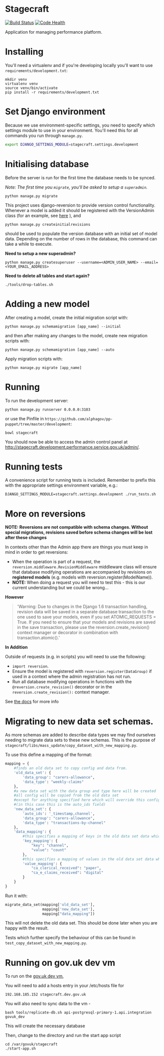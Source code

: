 # Stagecraft

[![Build Status](https://travis-ci.org/alphagov/stagecraft.png?branch=master)](https://travis-ci.org/alphagov/stagecraft?branch=master)
[![Code Health](https://landscape.io/github/alphagov/stagecraft/master/landscape.png)](https://landscape.io/github/alphagov/stagecraft/master)

Application for managing performance platform.

# Installing

You'll need a virtualenv and if you're developing locally you'll want to use
``requirements/development.txt``:

```
mkdir venv
virtualenv venv
source venv/bin/activate
pip install -r requirements/development.txt
```

# Set Django environment

Because we use environment-specific settings, you need to specify which
settings module to use in your environment. You'll need this for all commands
you run through ``manage.py``.

```bash
export DJANGO_SETTINGS_MODULE=stagecraft.settings.development
```

# Initialising database

Before the server is run for the first time the database needs to be synced.

*Note: The first time you `migrate`, you'll be asked to setup a `superadmin`.*
```
python manage.py migrate
```

This project uses django-reversion to provide version control functionality.
Whenever a model is added it should be registered with the VersionAdmin class
(for an example, see
[here](https://github.com/alphagov/stagecraft/blob/add-django-reversion/stagecraft/apps/datasets/admin/data_type.py)
), and

```
python manage.py createinitialrevisions
```

should be used to populate the version database with an initial set of model
data. Depending on the number of rows in the database, this command can take a
while to execute.

**Need to setup a new superadmin?**
```
python manage.py createsuperuser --username=<ADMIN_USER_NAME> --email=<YOUR_EMAIL_ADDRESS>
```

**Need to delete all tables and start again?**
```
./tools/drop-tables.sh
```

# Adding a new model

After creating a model, create the initial migration script with:
```
python manage.py schemamigration [app_name] --initial
```

and then after making any changes to the model, create new migration scripts with:
```
python manage.py schemamigration [app_name] --auto
```

Apply migration scripts with:
```
python manage.py migrate [app_name]
```

# Running


To run the development server:

```
python manage.py runserver 0.0.0.0:3103
```

or use the Pinfile in `https://github.com/alphagov/pp-puppet/tree/master/development`:

```
bowl stagecraft
```

You should now be able to access the admin control panel at http://stagecraft.development.performance.service.gov.uk/admin/.

# Running tests

A convenience script for running tests is included. Remember to prefix this with the appropriate settings environment variable, e.g.:

```
DJANGO_SETTINGS_MODULE=stagecraft.settings.development ./run_tests.sh
```

# More on reversions

**NOTE: Reversions are not compatible with schema changes. Without special migrations, revisions saved before schema changes will be lost after these changes**

In contexts other than the Admin app there are things you must keep in mind in order to get reversions:

- When the operation is part of a request, the `reversion.middleware.RevisionMiddleware` middleware class will ensure that database modifying operations are accompanied by revisions on **registered models** (e.g. models with reversion.register(ModelName)).
- **NOTE:** When doing a request you will need to test this - this is our current understanding but we could be wrong...

**However**

> 'Warning: Due to changes in the Django 1.6 transaction handling, revision data will be saved in a separate database transaction to the one used to save your models, even if you set ATOMIC_REQUESTS = True. If you need to ensure that your models and revisions are saved in the save transaction, please use the reversion.create_revision() context manager or decorator in combination with transaction.atomic().'

**In Addition**

Outside of requests (e.g. in scripts) you will need to use the following:

- `import reversion`.
- Ensure the model is registered with `reversion.register(DataGroup)` if used in a context where the admin registration has not run.
- Run all database modifying operations in functions with the `@reversion.create_revision()` decorator or in the `reversion.create_revision():` context manager.

See [the docs](http://django-reversion.readthedocs.org/en/latest/api.html) for more info


# Migrating to new data set schemas.

As more schemas are added to describe data types we may find ourselves needing to migrate data sets to these new schemas. This is the purpose of `stagecraft/libs/mass_update/copy_dataset_with_new_mapping.py`.

To use this define a mapping of the format:

```python
mapping = {
    #finds an old data set to copy config and data from.
    'old_data_set': {
        'data_group': "carers-allowance",
        'data_type': "weekly-claims"
    },
    #a new data set with the data group and type here will be created
    #all config will be copied from the old data set
    #except for anything specified here which will override this config
    #(in this case this is the auto_ids field)
    'new_data_set': {
        'auto_ids': '_timestamp,channel',
        'data_group': "carers-allowance",
        'data_type': "transactions-by-channel"
    },
    'data_mapping': {
        #this specifies a mapping of keys in the old data set data which will be changed
        'key_mapping': {
            "key": "channel",
            "value": "count"
        },
        #this specifies a mapping of values in the old data set data which will be changed
        'value_mapping': {
            "ca_clerical_received": "paper",
            "ca_e_claims_received": "digital"
        }
    }
}
```

Run it with:

```python
migrate_data_set(mapping['old_data_set'],
                 mapping['new_data_set'],
                 mapping["data_mapping"])

```

This will not delete the old data set. This should be done later when you are happy with the result.

Tests which further specify the behaviour of this can be found in `test_copy_dataset_with_new_mapping.py`.

# Running on gov.uk dev vm

To run on the [gov.uk dev vm](https://github.gds/gds/puppet/tree/master/development),

You will need to add a hosts entry in your /etc/hosts file for

`192.168.185.152 stagecraft.dev.gov.uk`

You will also need to sync data to the vm -

`bash tools/replicate-db.sh api-postgresql-primary-1.api.integration govuk_dev`

This will create the necessary database

Then, change to the directory and run the start app script

```
cd /var/govuk/stagecraft
./start-app.sh
```
